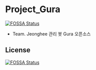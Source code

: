 # Project_Gura
[![FOSSA Status](https://app.fossa.com/api/projects/git%2Bgithub.com%2FJeongheegenius%2Fmanage_bot.svg?type=shield)](https://app.fossa.com/projects/git%2Bgithub.com%2FJeongheegenius%2Fmanage_bot?ref=badge_shield)

- Team. Jeonghee 관리 봇 Gura 오픈소스


## License
[![FOSSA Status](https://app.fossa.com/api/projects/git%2Bgithub.com%2FJeongheegenius%2Fmanage_bot.svg?type=large)](https://app.fossa.com/projects/git%2Bgithub.com%2FJeongheegenius%2Fmanage_bot?ref=badge_large)